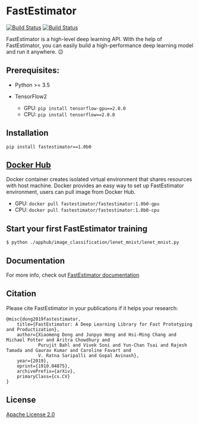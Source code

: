# FastEstimator

[![Build Status](http://54.187.56.209:8080/buildStatus/icon?job=fe_git%2Ffastestimator%2Fmaster)](http://54.187.56.209:8080/job/fe_git/job/fastestimator/job/master/)
[![Build Status](http://34.219.194.73:8080/buildStatus/icon?job=nightly-real)](http://34.219.194.73:8080/job/nightly-real/)

FastEstimator is a high-level deep learning API. With the help of FastEstimator, you can easily build a high-performance deep learning model and run it anywhere. :wink:

## Prerequisites:
* Python >= 3.5
* TensorFlow2

    * GPU:  `pip install tensorflow-gpu==2.0.0`
    * CPU:  `pip install tensorflow==2.0.0`


## Installation
`pip install fastestimator==1.0b0`

## [Docker Hub](https://hub.docker.com/r/fastestimator/fastestimator/tags)
Docker container creates isolated virtual environment that shares resources with host machine. Docker provides an easy way to set up FastEstimator environment, users can pull image from Docker Hub.

* GPU: `docker pull fastestimator/fastestimator:1.0b0-gpu`
* CPU: `docker pull fastestimator/fastestimator:1.0b0-cpu`

## Start your first FastEstimator training

```
$ python ./apphub/image_classification/lenet_mnist/lenet_mnist.py
```

## Documentation
For more info, check out [FastEstimator documentation](https://fastestimator.org)

## Citation
Please cite FastEstimator in your publications if it helps your research:
```
@misc{dong2019fastestimator,
    title={FastEstimator: A Deep Learning Library for Fast Prototyping and Productization},
    author={Xiaomeng Dong and Junpyo Hong and Hsi-Ming Chang and Michael Potter and Aritra Chowdhury and
            Purujit Bahl and Vivek Soni and Yun-Chan Tsai and Rajesh Tamada and Gaurav Kumar and Caroline Favart and
            V. Ratna Saripalli and Gopal Avinash},
    year={2019},
    eprint={1910.04875},
    archivePrefix={arXiv},
    primaryClass={cs.CV}
}
```

## License
[Apache License 2.0](https://github.com/fastestimator/fastestimator/blob/master/LICENSE)

